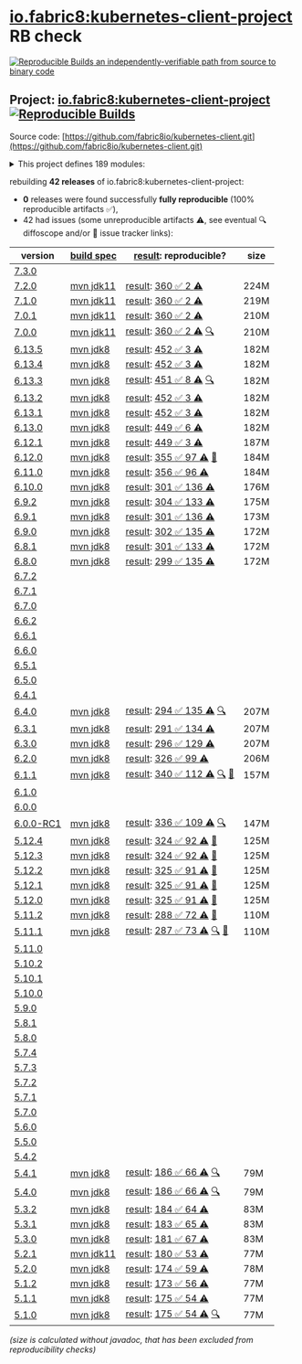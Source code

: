 [io.fabric8:kubernetes-client-project](https://central.sonatype.com/artifact/io.fabric8/kubernetes-client-project/versions) RB check
=======

[![Reproducible Builds](https://reproducible-builds.org/images/logos/rb.svg) an independently-verifiable path from source to binary code](https://reproducible-builds.org/)

## Project: [io.fabric8:kubernetes-client-project](https://central.sonatype.com/artifact/io.fabric8/kubernetes-client-project/versions) [![Reproducible Builds](https://img.shields.io/endpoint?url=https://raw.githubusercontent.com/jvm-repo-rebuild/reproducible-central/master/content/io/fabric8/kubernetes-client/badge.json)](https://github.com/jvm-repo-rebuild/reproducible-central/blob/master/content/io/fabric8/kubernetes-client/README.md)

Source code: [https://github.com/fabric8io/kubernetes-client.git](https://github.com/fabric8io/kubernetes-client.git)

<details><summary>This project defines 189 modules:</summary>

* [io.fabric8.java-generator:io.fabric8.java-generator.gradle.plugin](https://central.sonatype.com/artifact/io.fabric8.java-generator/io.fabric8.java-generator.gradle.plugin/overview)
* [io.fabric8.kubernetes:karaf](https://central.sonatype.com/artifact/io.fabric8.kubernetes/karaf/overview)
* [io.fabric8.kubernetes:kubernetes-karaf](https://central.sonatype.com/artifact/io.fabric8.kubernetes/kubernetes-karaf/overview)
* [io.fabric8.kubernetes:kubernetes-karaf-itests](https://central.sonatype.com/artifact/io.fabric8.kubernetes/kubernetes-karaf-itests/overview)
* [io.fabric8.kubernetes:platforms](https://central.sonatype.com/artifact/io.fabric8.kubernetes/platforms/overview)
* [io.fabric8:camel-k-client](https://central.sonatype.com/artifact/io.fabric8/camel-k-client/overview)
* [io.fabric8:camel-k-extension-pom](https://central.sonatype.com/artifact/io.fabric8/camel-k-extension-pom/overview)
* [io.fabric8:camel-k-mock](https://central.sonatype.com/artifact/io.fabric8/camel-k-mock/overview)
* [io.fabric8:camel-k-model-v1](https://central.sonatype.com/artifact/io.fabric8/camel-k-model-v1/overview)
* [io.fabric8:camel-k-model-v1alpha1](https://central.sonatype.com/artifact/io.fabric8/camel-k-model-v1alpha1/overview)
* [io.fabric8:camel-k-tests](https://central.sonatype.com/artifact/io.fabric8/camel-k-tests/overview)
* [io.fabric8:certmanager-client](https://central.sonatype.com/artifact/io.fabric8/certmanager-client/overview)
* [io.fabric8:certmanager-examples](https://central.sonatype.com/artifact/io.fabric8/certmanager-examples/overview)
* [io.fabric8:certmanager-extension-pom](https://central.sonatype.com/artifact/io.fabric8/certmanager-extension-pom/overview)
* [io.fabric8:certmanager-model](https://central.sonatype.com/artifact/io.fabric8/certmanager-model/overview)
* [io.fabric8:certmanager-model-v1](https://central.sonatype.com/artifact/io.fabric8/certmanager-model-v1/overview)
* [io.fabric8:certmanager-model-v1alpha2](https://central.sonatype.com/artifact/io.fabric8/certmanager-model-v1alpha2/overview)
* [io.fabric8:certmanager-model-v1alpha3](https://central.sonatype.com/artifact/io.fabric8/certmanager-model-v1alpha3/overview)
* [io.fabric8:certmanager-model-v1beta1](https://central.sonatype.com/artifact/io.fabric8/certmanager-model-v1beta1/overview)
* [io.fabric8:certmanager-server-mock](https://central.sonatype.com/artifact/io.fabric8/certmanager-server-mock/overview)
* [io.fabric8:certmanager-tests](https://central.sonatype.com/artifact/io.fabric8/certmanager-tests/overview)
* [io.fabric8:chaosmesh](https://central.sonatype.com/artifact/io.fabric8/chaosmesh/overview)
* [io.fabric8:chaosmesh-client](https://central.sonatype.com/artifact/io.fabric8/chaosmesh-client/overview)
* [io.fabric8:chaosmesh-examples](https://central.sonatype.com/artifact/io.fabric8/chaosmesh-examples/overview)
* [io.fabric8:chaosmesh-model](https://central.sonatype.com/artifact/io.fabric8/chaosmesh-model/overview)
* [io.fabric8:chaosmesh-server-mock](https://central.sonatype.com/artifact/io.fabric8/chaosmesh-server-mock/overview)
* [io.fabric8:chaosmesh-tests](https://central.sonatype.com/artifact/io.fabric8/chaosmesh-tests/overview)
* [io.fabric8:crd-generator](https://central.sonatype.com/artifact/io.fabric8/crd-generator/overview)
* [io.fabric8:crd-generator-api](https://central.sonatype.com/artifact/io.fabric8/crd-generator-api/overview)
* [io.fabric8:crd-generator-api-v2](https://central.sonatype.com/artifact/io.fabric8/crd-generator-api-v2/overview)
* [io.fabric8:crd-generator-apt](https://central.sonatype.com/artifact/io.fabric8/crd-generator-apt/overview)
* [io.fabric8:crd-generator-cli](https://central.sonatype.com/artifact/io.fabric8/crd-generator-cli/overview)
* [io.fabric8:crd-generator-collector](https://central.sonatype.com/artifact/io.fabric8/crd-generator-collector/overview)
* [io.fabric8:crd-generator-maven-plugin](https://central.sonatype.com/artifact/io.fabric8/crd-generator-maven-plugin/overview)
* [io.fabric8:crd-generator-parent](https://central.sonatype.com/artifact/io.fabric8/crd-generator-parent/overview)
* [io.fabric8:crd-generator-test](https://central.sonatype.com/artifact/io.fabric8/crd-generator-test/overview)
* [io.fabric8:crd-generator-test-apt](https://central.sonatype.com/artifact/io.fabric8/crd-generator-test-apt/overview)
* [io.fabric8:generator-annotations](https://central.sonatype.com/artifact/io.fabric8/generator-annotations/overview)
* [io.fabric8:istio-client](https://central.sonatype.com/artifact/io.fabric8/istio-client/overview)
* [io.fabric8:istio-examples](https://central.sonatype.com/artifact/io.fabric8/istio-examples/overview)
* [io.fabric8:istio-extension-pom](https://central.sonatype.com/artifact/io.fabric8/istio-extension-pom/overview)
* [io.fabric8:istio-model](https://central.sonatype.com/artifact/io.fabric8/istio-model/overview)
* [io.fabric8:istio-model-v1alpha3](https://central.sonatype.com/artifact/io.fabric8/istio-model-v1alpha3/overview)
* [io.fabric8:istio-model-v1beta1](https://central.sonatype.com/artifact/io.fabric8/istio-model-v1beta1/overview)
* [io.fabric8:istio-server-mock](https://central.sonatype.com/artifact/io.fabric8/istio-server-mock/overview)
* [io.fabric8:istio-tests](https://central.sonatype.com/artifact/io.fabric8/istio-tests/overview)
* [io.fabric8:java-generator-benchmark](https://central.sonatype.com/artifact/io.fabric8/java-generator-benchmark/overview)
* [io.fabric8:java-generator-cli](https://central.sonatype.com/artifact/io.fabric8/java-generator-cli/overview)
* [io.fabric8:java-generator-core](https://central.sonatype.com/artifact/io.fabric8/java-generator-core/overview)
* [io.fabric8:java-generator-integration-tests](https://central.sonatype.com/artifact/io.fabric8/java-generator-integration-tests/overview)
* [io.fabric8:java-generator-maven-plugin](https://central.sonatype.com/artifact/io.fabric8/java-generator-maven-plugin/overview)
* [io.fabric8:java-generator-parent](https://central.sonatype.com/artifact/io.fabric8/java-generator-parent/overview)
* [io.fabric8:knative-client](https://central.sonatype.com/artifact/io.fabric8/knative-client/overview)
* [io.fabric8:knative-examples](https://central.sonatype.com/artifact/io.fabric8/knative-examples/overview)
* [io.fabric8:knative-extension-pom](https://central.sonatype.com/artifact/io.fabric8/knative-extension-pom/overview)
* [io.fabric8:knative-mock](https://central.sonatype.com/artifact/io.fabric8/knative-mock/overview)
* [io.fabric8:knative-model](https://central.sonatype.com/artifact/io.fabric8/knative-model/overview)
* [io.fabric8:knative-tests](https://central.sonatype.com/artifact/io.fabric8/knative-tests/overview)
* [io.fabric8:kube-api-test](https://central.sonatype.com/artifact/io.fabric8/kube-api-test/overview)
* [io.fabric8:kube-api-test-client-inject](https://central.sonatype.com/artifact/io.fabric8/kube-api-test-client-inject/overview)
* [io.fabric8:kube-api-test-parent](https://central.sonatype.com/artifact/io.fabric8/kube-api-test-parent/overview)
* [io.fabric8:kubernetes-client](https://central.sonatype.com/artifact/io.fabric8/kubernetes-client/overview)
* [io.fabric8:kubernetes-client-api](https://central.sonatype.com/artifact/io.fabric8/kubernetes-client-api/overview)
* [io.fabric8:kubernetes-client-deps-compatibility-tests](https://central.sonatype.com/artifact/io.fabric8/kubernetes-client-deps-compatibility-tests/overview)
* [io.fabric8:kubernetes-client-init-bc-fips](https://central.sonatype.com/artifact/io.fabric8/kubernetes-client-init-bc-fips/overview)
* [io.fabric8:kubernetes-client-project](https://central.sonatype.com/artifact/io.fabric8/kubernetes-client-project/overview)
* [io.fabric8:kubernetes-examples](https://central.sonatype.com/artifact/io.fabric8/kubernetes-examples/overview)
* [io.fabric8:kubernetes-extensions](https://central.sonatype.com/artifact/io.fabric8/kubernetes-extensions/overview)
* [io.fabric8:kubernetes-httpclient-jdk](https://central.sonatype.com/artifact/io.fabric8/kubernetes-httpclient-jdk/overview)
* [io.fabric8:kubernetes-httpclient-jetty](https://central.sonatype.com/artifact/io.fabric8/kubernetes-httpclient-jetty/overview)
* [io.fabric8:kubernetes-httpclient-okhttp](https://central.sonatype.com/artifact/io.fabric8/kubernetes-httpclient-okhttp/overview)
* [io.fabric8:kubernetes-httpclient-vertx](https://central.sonatype.com/artifact/io.fabric8/kubernetes-httpclient-vertx/overview)
* [io.fabric8:kubernetes-junit-jupiter](https://central.sonatype.com/artifact/io.fabric8/kubernetes-junit-jupiter/overview)
* [io.fabric8:kubernetes-junit-jupiter-autodetected](https://central.sonatype.com/artifact/io.fabric8/kubernetes-junit-jupiter-autodetected/overview)
* [io.fabric8:kubernetes-log4j](https://central.sonatype.com/artifact/io.fabric8/kubernetes-log4j/overview)
* [io.fabric8:kubernetes-model](https://central.sonatype.com/artifact/io.fabric8/kubernetes-model/overview)
* [io.fabric8:kubernetes-model-admissionregistration](https://central.sonatype.com/artifact/io.fabric8/kubernetes-model-admissionregistration/overview)
* [io.fabric8:kubernetes-model-apiextensions](https://central.sonatype.com/artifact/io.fabric8/kubernetes-model-apiextensions/overview)
* [io.fabric8:kubernetes-model-apps](https://central.sonatype.com/artifact/io.fabric8/kubernetes-model-apps/overview)
* [io.fabric8:kubernetes-model-autoscaling](https://central.sonatype.com/artifact/io.fabric8/kubernetes-model-autoscaling/overview)
* [io.fabric8:kubernetes-model-batch](https://central.sonatype.com/artifact/io.fabric8/kubernetes-model-batch/overview)
* [io.fabric8:kubernetes-model-certificates](https://central.sonatype.com/artifact/io.fabric8/kubernetes-model-certificates/overview)
* [io.fabric8:kubernetes-model-common](https://central.sonatype.com/artifact/io.fabric8/kubernetes-model-common/overview)
* [io.fabric8:kubernetes-model-coordination](https://central.sonatype.com/artifact/io.fabric8/kubernetes-model-coordination/overview)
* [io.fabric8:kubernetes-model-core](https://central.sonatype.com/artifact/io.fabric8/kubernetes-model-core/overview)
* [io.fabric8:kubernetes-model-discovery](https://central.sonatype.com/artifact/io.fabric8/kubernetes-model-discovery/overview)
* [io.fabric8:kubernetes-model-events](https://central.sonatype.com/artifact/io.fabric8/kubernetes-model-events/overview)
* [io.fabric8:kubernetes-model-extensions](https://central.sonatype.com/artifact/io.fabric8/kubernetes-model-extensions/overview)
* [io.fabric8:kubernetes-model-flowcontrol](https://central.sonatype.com/artifact/io.fabric8/kubernetes-model-flowcontrol/overview)
* [io.fabric8:kubernetes-model-gatewayapi](https://central.sonatype.com/artifact/io.fabric8/kubernetes-model-gatewayapi/overview)
* [io.fabric8:kubernetes-model-generator](https://central.sonatype.com/artifact/io.fabric8/kubernetes-model-generator/overview)
* [io.fabric8:kubernetes-model-jsonschema2pojo](https://central.sonatype.com/artifact/io.fabric8/kubernetes-model-jsonschema2pojo/overview)
* [io.fabric8:kubernetes-model-kustomize](https://central.sonatype.com/artifact/io.fabric8/kubernetes-model-kustomize/overview)
* [io.fabric8:kubernetes-model-metrics](https://central.sonatype.com/artifact/io.fabric8/kubernetes-model-metrics/overview)
* [io.fabric8:kubernetes-model-networking](https://central.sonatype.com/artifact/io.fabric8/kubernetes-model-networking/overview)
* [io.fabric8:kubernetes-model-node](https://central.sonatype.com/artifact/io.fabric8/kubernetes-model-node/overview)
* [io.fabric8:kubernetes-model-policy](https://central.sonatype.com/artifact/io.fabric8/kubernetes-model-policy/overview)
* [io.fabric8:kubernetes-model-rbac](https://central.sonatype.com/artifact/io.fabric8/kubernetes-model-rbac/overview)
* [io.fabric8:kubernetes-model-resource](https://central.sonatype.com/artifact/io.fabric8/kubernetes-model-resource/overview)
* [io.fabric8:kubernetes-model-scheduling](https://central.sonatype.com/artifact/io.fabric8/kubernetes-model-scheduling/overview)
* [io.fabric8:kubernetes-model-storageclass](https://central.sonatype.com/artifact/io.fabric8/kubernetes-model-storageclass/overview)
* [io.fabric8:kubernetes-model-validator](https://central.sonatype.com/artifact/io.fabric8/kubernetes-model-validator/overview)
* [io.fabric8:kubernetes-openshift-uberjar](https://central.sonatype.com/artifact/io.fabric8/kubernetes-openshift-uberjar/overview)
* [io.fabric8:kubernetes-server-mock](https://central.sonatype.com/artifact/io.fabric8/kubernetes-server-mock/overview)
* [io.fabric8:kubernetes-test](https://central.sonatype.com/artifact/io.fabric8/kubernetes-test/overview)
* [io.fabric8:mockwebserver](https://central.sonatype.com/artifact/io.fabric8/mockwebserver/overview)
* [io.fabric8:model-annotator](https://central.sonatype.com/artifact/io.fabric8/model-annotator/overview)
* [io.fabric8:open-cluster-management](https://central.sonatype.com/artifact/io.fabric8/open-cluster-management/overview)
* [io.fabric8:open-cluster-management-agent-model](https://central.sonatype.com/artifact/io.fabric8/open-cluster-management-agent-model/overview)
* [io.fabric8:open-cluster-management-apps-model](https://central.sonatype.com/artifact/io.fabric8/open-cluster-management-apps-model/overview)
* [io.fabric8:open-cluster-management-client](https://central.sonatype.com/artifact/io.fabric8/open-cluster-management-client/overview)
* [io.fabric8:open-cluster-management-cluster-model](https://central.sonatype.com/artifact/io.fabric8/open-cluster-management-cluster-model/overview)
* [io.fabric8:open-cluster-management-discovery-model](https://central.sonatype.com/artifact/io.fabric8/open-cluster-management-discovery-model/overview)
* [io.fabric8:open-cluster-management-model](https://central.sonatype.com/artifact/io.fabric8/open-cluster-management-model/overview)
* [io.fabric8:open-cluster-management-observability-model](https://central.sonatype.com/artifact/io.fabric8/open-cluster-management-observability-model/overview)
* [io.fabric8:open-cluster-management-operator-model](https://central.sonatype.com/artifact/io.fabric8/open-cluster-management-operator-model/overview)
* [io.fabric8:open-cluster-management-placementruleapps-model](https://central.sonatype.com/artifact/io.fabric8/open-cluster-management-placementruleapps-model/overview)
* [io.fabric8:open-cluster-management-policy-model](https://central.sonatype.com/artifact/io.fabric8/open-cluster-management-policy-model/overview)
* [io.fabric8:open-cluster-management-search-model](https://central.sonatype.com/artifact/io.fabric8/open-cluster-management-search-model/overview)
* [io.fabric8:open-cluster-management-server-mock](https://central.sonatype.com/artifact/io.fabric8/open-cluster-management-server-mock/overview)
* [io.fabric8:open-cluster-management-tests](https://central.sonatype.com/artifact/io.fabric8/open-cluster-management-tests/overview)
* [io.fabric8:open-virtual-networking](https://central.sonatype.com/artifact/io.fabric8/open-virtual-networking/overview)
* [io.fabric8:open-virtual-networking-client](https://central.sonatype.com/artifact/io.fabric8/open-virtual-networking-client/overview)
* [io.fabric8:open-virtual-networking-model-v1](https://central.sonatype.com/artifact/io.fabric8/open-virtual-networking-model-v1/overview)
* [io.fabric8:open-virtual-networking-tests](https://central.sonatype.com/artifact/io.fabric8/open-virtual-networking-tests/overview)
* [io.fabric8:openclustermanagement-examples](https://central.sonatype.com/artifact/io.fabric8/openclustermanagement-examples/overview)
* [io.fabric8:openshift-client](https://central.sonatype.com/artifact/io.fabric8/openshift-client/overview)
* [io.fabric8:openshift-client-api](https://central.sonatype.com/artifact/io.fabric8/openshift-client-api/overview)
* [io.fabric8:openshift-model](https://central.sonatype.com/artifact/io.fabric8/openshift-model/overview)
* [io.fabric8:openshift-model-autoscaling](https://central.sonatype.com/artifact/io.fabric8/openshift-model-autoscaling/overview)
* [io.fabric8:openshift-model-clusterautoscaling](https://central.sonatype.com/artifact/io.fabric8/openshift-model-clusterautoscaling/overview)
* [io.fabric8:openshift-model-config](https://central.sonatype.com/artifact/io.fabric8/openshift-model-config/overview)
* [io.fabric8:openshift-model-console](https://central.sonatype.com/artifact/io.fabric8/openshift-model-console/overview)
* [io.fabric8:openshift-model-hive](https://central.sonatype.com/artifact/io.fabric8/openshift-model-hive/overview)
* [io.fabric8:openshift-model-installer](https://central.sonatype.com/artifact/io.fabric8/openshift-model-installer/overview)
* [io.fabric8:openshift-model-machine](https://central.sonatype.com/artifact/io.fabric8/openshift-model-machine/overview)
* [io.fabric8:openshift-model-machineconfig](https://central.sonatype.com/artifact/io.fabric8/openshift-model-machineconfig/overview)
* [io.fabric8:openshift-model-machineconfiguration](https://central.sonatype.com/artifact/io.fabric8/openshift-model-machineconfiguration/overview)
* [io.fabric8:openshift-model-miscellaneous](https://central.sonatype.com/artifact/io.fabric8/openshift-model-miscellaneous/overview)
* [io.fabric8:openshift-model-monitoring](https://central.sonatype.com/artifact/io.fabric8/openshift-model-monitoring/overview)
* [io.fabric8:openshift-model-operator](https://central.sonatype.com/artifact/io.fabric8/openshift-model-operator/overview)
* [io.fabric8:openshift-model-operatorhub](https://central.sonatype.com/artifact/io.fabric8/openshift-model-operatorhub/overview)
* [io.fabric8:openshift-model-storageversionmigrator](https://central.sonatype.com/artifact/io.fabric8/openshift-model-storageversionmigrator/overview)
* [io.fabric8:openshift-model-tuned](https://central.sonatype.com/artifact/io.fabric8/openshift-model-tuned/overview)
* [io.fabric8:openshift-model-whereabouts](https://central.sonatype.com/artifact/io.fabric8/openshift-model-whereabouts/overview)
* [io.fabric8:openshift-server-mock](https://central.sonatype.com/artifact/io.fabric8/openshift-server-mock/overview)
* [io.fabric8:ovn](https://central.sonatype.com/artifact/io.fabric8/ovn/overview)
* [io.fabric8:ovn-client](https://central.sonatype.com/artifact/io.fabric8/ovn-client/overview)
* [io.fabric8:ovn-model](https://central.sonatype.com/artifact/io.fabric8/ovn-model/overview)
* [io.fabric8:ovn-tests](https://central.sonatype.com/artifact/io.fabric8/ovn-tests/overview)
* [io.fabric8:service-catalog](https://central.sonatype.com/artifact/io.fabric8/service-catalog/overview)
* [io.fabric8:service-catalog-examples](https://central.sonatype.com/artifact/io.fabric8/service-catalog-examples/overview)
* [io.fabric8:servicecatalog-client](https://central.sonatype.com/artifact/io.fabric8/servicecatalog-client/overview)
* [io.fabric8:servicecatalog-model](https://central.sonatype.com/artifact/io.fabric8/servicecatalog-model/overview)
* [io.fabric8:servicecatalog-server-mock](https://central.sonatype.com/artifact/io.fabric8/servicecatalog-server-mock/overview)
* [io.fabric8:servicecatalog-tests](https://central.sonatype.com/artifact/io.fabric8/servicecatalog-tests/overview)
* [io.fabric8:tekton-client](https://central.sonatype.com/artifact/io.fabric8/tekton-client/overview)
* [io.fabric8:tekton-examples](https://central.sonatype.com/artifact/io.fabric8/tekton-examples/overview)
* [io.fabric8:tekton-extension-pom](https://central.sonatype.com/artifact/io.fabric8/tekton-extension-pom/overview)
* [io.fabric8:tekton-mock](https://central.sonatype.com/artifact/io.fabric8/tekton-mock/overview)
* [io.fabric8:tekton-model](https://central.sonatype.com/artifact/io.fabric8/tekton-model/overview)
* [io.fabric8:tekton-model-triggers](https://central.sonatype.com/artifact/io.fabric8/tekton-model-triggers/overview)
* [io.fabric8:tekton-model-triggers-v1alpha1](https://central.sonatype.com/artifact/io.fabric8/tekton-model-triggers-v1alpha1/overview)
* [io.fabric8:tekton-model-triggers-v1beta1](https://central.sonatype.com/artifact/io.fabric8/tekton-model-triggers-v1beta1/overview)
* [io.fabric8:tekton-model-v1](https://central.sonatype.com/artifact/io.fabric8/tekton-model-v1/overview)
* [io.fabric8:tekton-model-v1alpha1](https://central.sonatype.com/artifact/io.fabric8/tekton-model-v1alpha1/overview)
* [io.fabric8:tekton-model-v1beta1](https://central.sonatype.com/artifact/io.fabric8/tekton-model-v1beta1/overview)
* [io.fabric8:tekton-tests](https://central.sonatype.com/artifact/io.fabric8/tekton-tests/overview)
* [io.fabric8:verticalpodautoscaler-client](https://central.sonatype.com/artifact/io.fabric8/verticalpodautoscaler-client/overview)
* [io.fabric8:verticalpodautoscaler-examples](https://central.sonatype.com/artifact/io.fabric8/verticalpodautoscaler-examples/overview)
* [io.fabric8:verticalpodautoscaler-extension-pom](https://central.sonatype.com/artifact/io.fabric8/verticalpodautoscaler-extension-pom/overview)
* [io.fabric8:verticalpodautoscaler-model](https://central.sonatype.com/artifact/io.fabric8/verticalpodautoscaler-model/overview)
* [io.fabric8:verticalpodautoscaler-model-v1](https://central.sonatype.com/artifact/io.fabric8/verticalpodautoscaler-model-v1/overview)
* [io.fabric8:verticalpodautoscaler-server-mock](https://central.sonatype.com/artifact/io.fabric8/verticalpodautoscaler-server-mock/overview)
* [io.fabric8:verticalpodautoscaler-tests](https://central.sonatype.com/artifact/io.fabric8/verticalpodautoscaler-tests/overview)
* [io.fabric8:volcano-client](https://central.sonatype.com/artifact/io.fabric8/volcano-client/overview)
* [io.fabric8:volcano-examples](https://central.sonatype.com/artifact/io.fabric8/volcano-examples/overview)
* [io.fabric8:volcano-extension-pom](https://central.sonatype.com/artifact/io.fabric8/volcano-extension-pom/overview)
* [io.fabric8:volcano-model](https://central.sonatype.com/artifact/io.fabric8/volcano-model/overview)
* [io.fabric8:volcano-model-v1beta1](https://central.sonatype.com/artifact/io.fabric8/volcano-model-v1beta1/overview)
* [io.fabric8:volcano-server-mock](https://central.sonatype.com/artifact/io.fabric8/volcano-server-mock/overview)
* [io.fabric8:volcano-tests](https://central.sonatype.com/artifact/io.fabric8/volcano-tests/overview)
* [io.fabric8:volumesnapshot](https://central.sonatype.com/artifact/io.fabric8/volumesnapshot/overview)
* [io.fabric8:volumesnapshot-client](https://central.sonatype.com/artifact/io.fabric8/volumesnapshot-client/overview)
* [io.fabric8:volumesnapshot-examples](https://central.sonatype.com/artifact/io.fabric8/volumesnapshot-examples/overview)
* [io.fabric8:volumesnapshot-model](https://central.sonatype.com/artifact/io.fabric8/volumesnapshot-model/overview)
* [io.fabric8:volumesnapshot-server-mock](https://central.sonatype.com/artifact/io.fabric8/volumesnapshot-server-mock/overview)
* [io.fabric8:volumesnapshot-tests](https://central.sonatype.com/artifact/io.fabric8/volumesnapshot-tests/overview)
* [io.fabric8:zjsonpatch](https://central.sonatype.com/artifact/io.fabric8/zjsonpatch/overview)
</details>

rebuilding **42 releases** of io.fabric8:kubernetes-client-project:
- **0** releases were found successfully **fully reproducible** (100% reproducible artifacts :white_check_mark:),
- 42 had issues (some unreproducible artifacts :warning:, see eventual :mag: diffoscope and/or :memo: issue tracker links):

| version | [build spec](/BUILDSPEC.md) | [result](https://reproducible-builds.org/docs/jvm/): reproducible? | size |
| -- | --------- | ------ | -- |
| [7.3.0](https://central.sonatype.com/artifact/io.fabric8/kubernetes-client-project/7.3.0/pom) | | | |
| [7.2.0](https://central.sonatype.com/artifact/io.fabric8/kubernetes-client-project/7.2.0/pom) | [mvn jdk11](kubernetes-client-7.2.0.buildspec) | [result](kubernetes-client-project-7.2.0.buildinfo): [360 :white_check_mark:  2 :warning:](kubernetes-client-project-7.2.0.buildcompare) | 224M |
| [7.1.0](https://central.sonatype.com/artifact/io.fabric8/kubernetes-client-project/7.1.0/pom) | [mvn jdk11](kubernetes-client-7.1.0.buildspec) | [result](kubernetes-client-project-7.1.0.buildinfo): [360 :white_check_mark:  2 :warning:](kubernetes-client-project-7.1.0.buildcompare) | 219M |
| [7.0.1](https://central.sonatype.com/artifact/io.fabric8/kubernetes-client-project/7.0.1/pom) | [mvn jdk11](kubernetes-client-7.0.1.buildspec) | [result](kubernetes-client-project-7.0.1.buildinfo): [360 :white_check_mark:  2 :warning:](kubernetes-client-project-7.0.1.buildcompare) | 210M |
| [7.0.0](https://central.sonatype.com/artifact/io.fabric8/kubernetes-client-project/7.0.0/pom) | [mvn jdk11](kubernetes-client-7.0.0.buildspec) | [result](kubernetes-client-project-7.0.0.buildinfo): [360 :white_check_mark:  2 :warning:](kubernetes-client-project-7.0.0.buildcompare) [:mag:](kubernetes-client-project-7.0.0.diffoscope) | 210M |
| [6.13.5](https://central.sonatype.com/artifact/io.fabric8/kubernetes-client-project/6.13.5/pom) | [mvn jdk8](kubernetes-client-6.13.5.buildspec) | [result](kubernetes-client-project-6.13.5.buildinfo): [452 :white_check_mark:  3 :warning:](kubernetes-client-project-6.13.5.buildcompare) | 182M |
| [6.13.4](https://central.sonatype.com/artifact/io.fabric8/kubernetes-client-project/6.13.4/pom) | [mvn jdk8](kubernetes-client-6.13.4.buildspec) | [result](kubernetes-client-project-6.13.4.buildinfo): [452 :white_check_mark:  3 :warning:](kubernetes-client-project-6.13.4.buildcompare) | 182M |
| [6.13.3](https://central.sonatype.com/artifact/io.fabric8/kubernetes-client-project/6.13.3/pom) | [mvn jdk8](kubernetes-client-6.13.3.buildspec) | [result](kubernetes-client-project-6.13.3.buildinfo): [451 :white_check_mark:  8 :warning:](kubernetes-client-project-6.13.3.buildcompare) [:mag:](kubernetes-client-project-6.13.3.diffoscope) | 182M |
| [6.13.2](https://central.sonatype.com/artifact/io.fabric8/kubernetes-client-project/6.13.2/pom) | [mvn jdk8](kubernetes-client-6.13.2.buildspec) | [result](kubernetes-client-project-6.13.2.buildinfo): [452 :white_check_mark:  3 :warning:](kubernetes-client-project-6.13.2.buildcompare) | 182M |
| [6.13.1](https://central.sonatype.com/artifact/io.fabric8/kubernetes-client-project/6.13.1/pom) | [mvn jdk8](kubernetes-client-6.13.1.buildspec) | [result](kubernetes-client-project-6.13.1.buildinfo): [452 :white_check_mark:  3 :warning:](kubernetes-client-project-6.13.1.buildcompare) | 182M |
| [6.13.0](https://central.sonatype.com/artifact/io.fabric8/kubernetes-client-project/6.13.0/pom) | [mvn jdk8](kubernetes-client-6.13.0.buildspec) | [result](kubernetes-client-project-6.13.0.buildinfo): [449 :white_check_mark:  6 :warning:](kubernetes-client-project-6.13.0.buildcompare) | 182M |
| [6.12.1](https://central.sonatype.com/artifact/io.fabric8/kubernetes-client-project/6.12.1/pom) | [mvn jdk8](kubernetes-client-6.12.1.buildspec) | [result](kubernetes-client-project-6.12.1.buildinfo): [449 :white_check_mark:  3 :warning:](kubernetes-client-project-6.12.1.buildcompare) | 187M |
| [6.12.0](https://central.sonatype.com/artifact/io.fabric8/kubernetes-client-project/6.12.0/pom) | [mvn jdk8](kubernetes-client-6.12.0.buildspec) | [result](kubernetes-client-project-6.12.0.buildinfo): [355 :white_check_mark:  97 :warning:](kubernetes-client-project-6.12.0.buildcompare) [:memo:](https://github.com/fabric8io/kubernetes-client/commit/3c889e7752fa2b841c8764a62c1754df0bdf963f#diff-9c5fb3d1b7e3b0f54bc5c4182965c4fe1f9023d449017cece3005d3f90e8e4d8L167) | 184M |
| [6.11.0](https://central.sonatype.com/artifact/io.fabric8/kubernetes-client-project/6.11.0/pom) | [mvn jdk8](kubernetes-client-6.11.0.buildspec) | [result](kubernetes-client-project-6.11.0.buildinfo): [356 :white_check_mark:  96 :warning:](kubernetes-client-project-6.11.0.buildcompare) | 184M |
| [6.10.0](https://central.sonatype.com/artifact/io.fabric8/kubernetes-client-project/6.10.0/pom) | [mvn jdk8](kubernetes-client-6.10.0.buildspec) | [result](kubernetes-client-project-6.10.0.buildinfo): [301 :white_check_mark:  136 :warning:](kubernetes-client-project-6.10.0.buildcompare) | 176M |
| [6.9.2](https://central.sonatype.com/artifact/io.fabric8/kubernetes-client-project/6.9.2/pom) | [mvn jdk8](kubernetes-client-6.9.2.buildspec) | [result](kubernetes-client-project-6.9.2.buildinfo): [304 :white_check_mark:  133 :warning:](kubernetes-client-project-6.9.2.buildcompare) | 175M |
| [6.9.1](https://central.sonatype.com/artifact/io.fabric8/kubernetes-client-project/6.9.1/pom) | [mvn jdk8](kubernetes-client-6.9.1.buildspec) | [result](kubernetes-client-project-6.9.1.buildinfo): [301 :white_check_mark:  136 :warning:](kubernetes-client-project-6.9.1.buildcompare) | 173M |
| [6.9.0](https://central.sonatype.com/artifact/io.fabric8/kubernetes-client-project/6.9.0/pom) | [mvn jdk8](kubernetes-client-6.9.0.buildspec) | [result](kubernetes-client-project-6.9.0.buildinfo): [302 :white_check_mark:  135 :warning:](kubernetes-client-project-6.9.0.buildcompare) | 172M |
| [6.8.1](https://central.sonatype.com/artifact/io.fabric8/kubernetes-client-project/6.8.1/pom) | [mvn jdk8](kubernetes-client-6.8.1.buildspec) | [result](kubernetes-client-project-6.8.1.buildinfo): [301 :white_check_mark:  133 :warning:](kubernetes-client-project-6.8.1.buildcompare) | 172M |
| [6.8.0](https://central.sonatype.com/artifact/io.fabric8/kubernetes-client-project/6.8.0/pom) | [mvn jdk8](kubernetes-client-6.8.0.buildspec) | [result](kubernetes-client-project-6.8.0.buildinfo): [299 :white_check_mark:  135 :warning:](kubernetes-client-project-6.8.0.buildcompare) | 172M |
| [6.7.2](https://central.sonatype.com/artifact/io.fabric8/kubernetes-client-project/6.7.2/pom) | | | |
| [6.7.1](https://central.sonatype.com/artifact/io.fabric8/kubernetes-client-project/6.7.1/pom) | | | |
| [6.7.0](https://central.sonatype.com/artifact/io.fabric8/kubernetes-client-project/6.7.0/pom) | | | |
| [6.6.2](https://central.sonatype.com/artifact/io.fabric8/kubernetes-client-project/6.6.2/pom) | | | |
| [6.6.1](https://central.sonatype.com/artifact/io.fabric8/kubernetes-client-project/6.6.1/pom) | | | |
| [6.6.0](https://central.sonatype.com/artifact/io.fabric8/kubernetes-client-project/6.6.0/pom) | | | |
| [6.5.1](https://central.sonatype.com/artifact/io.fabric8/kubernetes-client-project/6.5.1/pom) | | | |
| [6.5.0](https://central.sonatype.com/artifact/io.fabric8/kubernetes-client-project/6.5.0/pom) | | | |
| [6.4.1](https://central.sonatype.com/artifact/io.fabric8/kubernetes-client-project/6.4.1/pom) | | | |
| [6.4.0](https://central.sonatype.com/artifact/io.fabric8/kubernetes-client-project/6.4.0/pom) | [mvn jdk8](kubernetes-client-6.4.0.buildspec) | [result](kubernetes-client-project-6.4.0.buildinfo): [294 :white_check_mark:  135 :warning:](kubernetes-client-project-6.4.0.buildcompare) [:mag:](kubernetes-client-project-6.4.0.diffoscope) | 207M |
| [6.3.1](https://central.sonatype.com/artifact/io.fabric8/kubernetes-client-project/6.3.1/pom) | [mvn jdk8](kubernetes-client-6.3.1.buildspec) | [result](kubernetes-client-project-6.3.1.buildinfo): [291 :white_check_mark:  134 :warning:](kubernetes-client-project-6.3.1.buildcompare) | 207M |
| [6.3.0](https://central.sonatype.com/artifact/io.fabric8/kubernetes-client-project/6.3.0/pom) | [mvn jdk8](kubernetes-client-6.3.0.buildspec) | [result](kubernetes-client-project-6.3.0.buildinfo): [296 :white_check_mark:  129 :warning:](kubernetes-client-project-6.3.0.buildcompare) | 207M |
| [6.2.0](https://central.sonatype.com/artifact/io.fabric8/kubernetes-client-project/6.2.0/pom) | [mvn jdk8](kubernetes-client-6.2.0.buildspec) | [result](kubernetes-client-project-6.2.0.buildinfo): [326 :white_check_mark:  99 :warning:](kubernetes-client-project-6.2.0.buildcompare) | 206M |
| [6.1.1](https://central.sonatype.com/artifact/io.fabric8/kubernetes-client-project/6.1.1/pom) | [mvn jdk8](kubernetes-client-6.1.1.buildspec) | [result](kubernetes-client-project-6.1.1.buildinfo): [340 :white_check_mark:  112 :warning:](kubernetes-client-project-6.1.1.buildcompare) [:mag:](kubernetes-client-project-6.1.1.diffoscope) [:memo:](https://github.com/fabric8io/kubernetes-client/issues/4380) | 157M |
| [6.1.0](https://central.sonatype.com/artifact/io.fabric8/kubernetes-client-project/6.1.0/pom) | | | |
| [6.0.0](https://central.sonatype.com/artifact/io.fabric8/kubernetes-client-project/6.0.0/pom) | | | |
| [6.0.0-RC1](https://central.sonatype.com/artifact/io.fabric8/kubernetes-client-project/6.0.0-RC1/pom) | [mvn jdk8](kubernetes-client-6.0.0-RC1.buildspec) | [result](kubernetes-client-project-6.0.0-RC1.buildinfo): [336 :white_check_mark:  109 :warning:](kubernetes-client-project-6.0.0-RC1.buildcompare) [:mag:](kubernetes-client-project-6.0.0-RC1.diffoscope) | 147M |
| [5.12.4](https://central.sonatype.com/artifact/io.fabric8/kubernetes-client-project/5.12.4/pom) | [mvn jdk8](kubernetes-client-5.12.4.buildspec) | [result](kubernetes-client-project-5.12.4.buildinfo): [324 :white_check_mark:  92 :warning:](kubernetes-client-project-5.12.4.buildcompare) [:memo:](https://github.com/fabric8io/kubernetes-client/commit/52d2445f042215d6e89e0514bd43c44ae193ac63) | 125M |
| [5.12.3](https://central.sonatype.com/artifact/io.fabric8/kubernetes-client-project/5.12.3/pom) | [mvn jdk8](kubernetes-client-5.12.3.buildspec) | [result](kubernetes-client-project-5.12.3.buildinfo): [324 :white_check_mark:  92 :warning:](kubernetes-client-project-5.12.3.buildcompare) [:memo:](https://github.com/fabric8io/kubernetes-client/commit/52d2445f042215d6e89e0514bd43c44ae193ac63) | 125M |
| [5.12.2](https://central.sonatype.com/artifact/io.fabric8/kubernetes-client-project/5.12.2/pom) | [mvn jdk8](kubernetes-client-5.12.2.buildspec) | [result](kubernetes-client-project-5.12.2.buildinfo): [325 :white_check_mark:  91 :warning:](kubernetes-client-project-5.12.2.buildcompare) [:memo:](https://github.com/fabric8io/kubernetes-client/commit/52d2445f042215d6e89e0514bd43c44ae193ac63) | 125M |
| [5.12.1](https://central.sonatype.com/artifact/io.fabric8/kubernetes-client-project/5.12.1/pom) | [mvn jdk8](kubernetes-client-5.12.1.buildspec) | [result](kubernetes-client-project-5.12.1.buildinfo): [325 :white_check_mark:  91 :warning:](kubernetes-client-project-5.12.1.buildcompare) [:memo:](https://github.com/fabric8io/kubernetes-client/commit/52d2445f042215d6e89e0514bd43c44ae193ac63) | 125M |
| [5.12.0](https://central.sonatype.com/artifact/io.fabric8/kubernetes-client-project/5.12.0/pom) | [mvn jdk8](kubernetes-client-5.12.0.buildspec) | [result](kubernetes-client-project-5.12.0.buildinfo): [325 :white_check_mark:  91 :warning:](kubernetes-client-project-5.12.0.buildcompare) [:memo:](https://github.com/fabric8io/kubernetes-client/commit/52d2445f042215d6e89e0514bd43c44ae193ac63) | 125M |
| [5.11.2](https://central.sonatype.com/artifact/io.fabric8/kubernetes-client-project/5.11.2/pom) | [mvn jdk8](kubernetes-client-5.11.2.buildspec) | [result](kubernetes-client-project-5.11.2.buildinfo): [288 :white_check_mark:  72 :warning:](kubernetes-client-project-5.11.2.buildcompare) [:memo:](https://github.com/fabric8io/kubernetes-client/commit/52d2445f042215d6e89e0514bd43c44ae193ac63) | 110M |
| [5.11.1](https://central.sonatype.com/artifact/io.fabric8/kubernetes-client-project/5.11.1/pom) | [mvn jdk8](kubernetes-client-5.11.1.buildspec) | [result](kubernetes-client-project-5.11.1.buildinfo): [287 :white_check_mark:  73 :warning:](kubernetes-client-project-5.11.1.buildcompare) [:mag:](kubernetes-client-project-5.11.1.diffoscope) [:memo:](https://github.com/fabric8io/kubernetes-client/commit/52d2445f042215d6e89e0514bd43c44ae193ac63) | 110M |
| [5.11.0](https://central.sonatype.com/artifact/io.fabric8/kubernetes-client-project/5.11.0/pom) | | | |
| [5.10.2](https://central.sonatype.com/artifact/io.fabric8/kubernetes-client-project/5.10.2/pom) | | | |
| [5.10.1](https://central.sonatype.com/artifact/io.fabric8/kubernetes-client-project/5.10.1/pom) | | | |
| [5.10.0](https://central.sonatype.com/artifact/io.fabric8/kubernetes-client-project/5.10.0/pom) | | | |
| [5.9.0](https://central.sonatype.com/artifact/io.fabric8/kubernetes-client-project/5.9.0/pom) | | | |
| [5.8.1](https://central.sonatype.com/artifact/io.fabric8/kubernetes-client-project/5.8.1/pom) | | | |
| [5.8.0](https://central.sonatype.com/artifact/io.fabric8/kubernetes-client-project/5.8.0/pom) | | | |
| [5.7.4](https://central.sonatype.com/artifact/io.fabric8/kubernetes-client-project/5.7.4/pom) | | | |
| [5.7.3](https://central.sonatype.com/artifact/io.fabric8/kubernetes-client-project/5.7.3/pom) | | | |
| [5.7.2](https://central.sonatype.com/artifact/io.fabric8/kubernetes-client-project/5.7.2/pom) | | | |
| [5.7.1](https://central.sonatype.com/artifact/io.fabric8/kubernetes-client-project/5.7.1/pom) | | | |
| [5.7.0](https://central.sonatype.com/artifact/io.fabric8/kubernetes-client-project/5.7.0/pom) | | | |
| [5.6.0](https://central.sonatype.com/artifact/io.fabric8/kubernetes-client-project/5.6.0/pom) | | | |
| [5.5.0](https://central.sonatype.com/artifact/io.fabric8/kubernetes-client-project/5.5.0/pom) | | | |
| [5.4.2](https://central.sonatype.com/artifact/io.fabric8/kubernetes-client-project/5.4.2/pom) | | | |
| [5.4.1](https://central.sonatype.com/artifact/io.fabric8/kubernetes-client-project/5.4.1/pom) | [mvn jdk8](kubernetes-client-5.4.1.buildspec) | [result](kubernetes-client-project-5.4.1.buildinfo): [186 :white_check_mark:  66 :warning:](kubernetes-client-project-5.4.1.buildcompare) [:mag:](kubernetes-client-project-5.4.1.diffoscope) | 79M |
| [5.4.0](https://central.sonatype.com/artifact/io.fabric8/kubernetes-client-project/5.4.0/pom) | [mvn jdk8](kubernetes-client-5.4.0.buildspec) | [result](kubernetes-client-project-5.4.0.buildinfo): [186 :white_check_mark:  66 :warning:](kubernetes-client-project-5.4.0.buildcompare) [:mag:](kubernetes-client-project-5.4.0.diffoscope) | 79M |
| [5.3.2](https://central.sonatype.com/artifact/io.fabric8/kubernetes-client-project/5.3.2/pom) | [mvn jdk8](kubernetes-client-5.3.2.buildspec) | [result](kubernetes-client-project-5.3.2.buildinfo): [184 :white_check_mark:  64 :warning:](kubernetes-client-project-5.3.2.buildcompare) | 83M |
| [5.3.1](https://central.sonatype.com/artifact/io.fabric8/kubernetes-client-project/5.3.1/pom) | [mvn jdk8](kubernetes-client-5.3.1.buildspec) | [result](kubernetes-client-project-5.3.1.buildinfo): [183 :white_check_mark:  65 :warning:](kubernetes-client-project-5.3.1.buildcompare) | 83M |
| [5.3.0](https://central.sonatype.com/artifact/io.fabric8/kubernetes-client-project/5.3.0/pom) | [mvn jdk8](kubernetes-client-5.3.0.buildspec) | [result](kubernetes-client-project-5.3.0.buildinfo): [181 :white_check_mark:  67 :warning:](kubernetes-client-project-5.3.0.buildcompare) | 83M |
| [5.2.1](https://central.sonatype.com/artifact/io.fabric8/kubernetes-client-project/5.2.1/pom) | [mvn jdk11](kubernetes-client-5.2.1.buildspec) | [result](kubernetes-client-project-5.2.1.buildinfo): [180 :white_check_mark:  53 :warning:](kubernetes-client-project-5.2.1.buildcompare) | 77M |
| [5.2.0](https://central.sonatype.com/artifact/io.fabric8/kubernetes-client-project/5.2.0/pom) | [mvn jdk8](kubernetes-client-5.2.0.buildspec) | [result](kubernetes-client-project-5.2.0.buildinfo): [174 :white_check_mark:  59 :warning:](kubernetes-client-project-5.2.0.buildcompare) | 78M |
| [5.1.2](https://central.sonatype.com/artifact/io.fabric8/kubernetes-client-project/5.1.2/pom) | [mvn jdk8](kubernetes-client-5.1.2.buildspec) | [result](kubernetes-client-project-5.1.2.buildinfo): [173 :white_check_mark:  56 :warning:](kubernetes-client-project-5.1.2.buildcompare) | 77M |
| [5.1.1](https://central.sonatype.com/artifact/io.fabric8/kubernetes-client-project/5.1.1/pom) | [mvn jdk8](kubernetes-client-5.1.1.buildspec) | [result](kubernetes-client-project-5.1.1.buildinfo): [175 :white_check_mark:  54 :warning:](kubernetes-client-project-5.1.1.buildcompare) | 77M |
| [5.1.0](https://central.sonatype.com/artifact/io.fabric8/kubernetes-client-project/5.1.0/pom) | [mvn jdk8](kubernetes-client-5.1.0.buildspec) | [result](kubernetes-client-project-5.1.0.buildinfo): [175 :white_check_mark:  54 :warning:](kubernetes-client-project-5.1.0.buildcompare) [:mag:](https://github.com/jvm-repo-rebuild/reproducible-central/blob/master/content/io/fabric8/kubernetes-client/kubernetes-client-project-5.1.0.diffoscope) | 77M |

<i>(size is calculated without javadoc, that has been excluded from reproducibility checks)</i>
